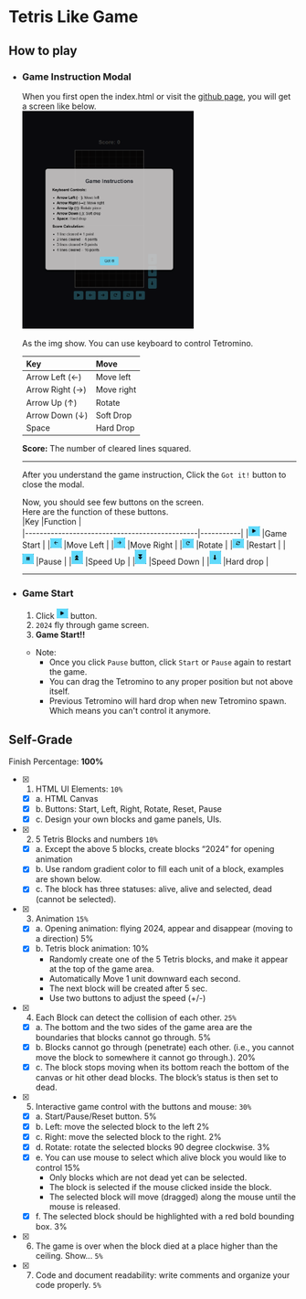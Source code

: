 # Tetris Like Game

## How to play

- ### Game Instruction Modal

    When you first open the index.html or visit the [github page](https://walkingmen666.github.io/), you will get a screen like below.  
    <img src="img/game_Instruction.png"  width="300px">

    As the img show. You can use keyboard to control Tetromino.

    | Key             | Move       |
    | --------------- | ---------- |
    | Arrow Left (←)  | Move left  |
    | Arrow Right (→) | Move right |
    | Arrow Up (↑)    | Rotate     |
    | Arrow Down (↓)  | Soft Drop  |
    | Space           | Hard Drop  |

    **Score:** The number of cleared lines squared.

    ***

    After you understand the game instruction, Click the `Got it!` button to close the modal.  
    > 
    Now, you should see few buttons on the screen.  
    Here are the function of these buttons.  
    |Key                                            |Function   |  
    |-----------------------------------------------|-----------|
    |<img src="img/start.png" width="20px">         |Game Start |
    |<img src="img/left.png" width="20px">          |Move Left  |
    |<img src="img/right.png" width="20px">         |Move Right |
    |<img src="img/rotate.png" width="20px">        |Rotate     |
    |<img src="img/restart.png" width="20px">       |Restart    |
    |<img src="img/pause.png" width="20px">         |Pause      |
    |<img src="img/speed_up.png" width="20px">      |Speed Up   |
    |<img src="img/speed_down.png" width="20px">    |Speed Down |
    |<img src="img/hard_drop.png" width="20px">     |Hard drop  |

    ***

- ### Game Start

    1. Click <img src="img/start.png" width="20px"> button.
    2. `2024` fly through game screen.
    3. **Game Start!!**
    >
    - Note:
        - Once you click `Pause` button, click `Start` or `Pause` again to restart the game.
        - You can drag the Tetromino to any proper position but not above itself.
        - Previous Tetromino will hard drop when new Tetromino spawn. Which means you can't control it anymore.

## Self-Grade 

Finish Percentage: **100%**

- [x] 1. HTML UI Elements: `10%`
  - [x] a. HTML Canvas
  - [x] b. Buttons: Start, Left, Right, Rotate, Reset, Pause
  - [x] c. Design your own blocks and game panels, UIs.
- [x] 2. 5 Tetris Blocks and numbers `10%`
  - [x] a. Except the above 5 blocks, create blocks “2024” for opening animation
  - [x] b. Use random gradient color to fill each unit of a block, examples are shown
        below.
  - [x] c. The block has three statuses: alive, alive and selected, dead (cannot be selected).
- [x] 3. Animation `15%`
  - [x] a. Opening animation: flying 2024, appear and disappear (moving to a direction) 5%
  - [x] b. Tetris block animation: 10%
    - Randomly create one of the 5 Tetris blocks, and make it appear at the
      top of the game area.
    - Automatically Move 1 unit downward each second.
    - The next block will be created after 5 sec.
    - Use two buttons to adjust the speed (+/-)
- [x] 4. Each Block can detect the collision of each other. `25%`
  - [x] a. The bottom and the two sides of the game area are the boundaries that blocks
        cannot go through. 5%
  - [x] b. Blocks cannot go through (penetrate) each other. (i.e., you cannot move the
        block to somewhere it cannot go through.). 20%
  - [x] c. The block stops moving when its bottom reach the bottom of the canvas or hit
        other dead blocks. The block’s status is then set to dead.
- [x] 5. Interactive game control with the buttons and mouse: `30%`
  - [x] a. Start/Pause/Reset button. 5%
  - [x] b. Left: move the selected block to the left 2%
  - [x] c. Right: move the selected block to the right. 2%
  - [x] d. Rotate: rotate the selected blocks 90 degree clockwise. 3%
  - [x] e. You can use mouse to select which alive block you would like to control 15%
    - Only blocks which are not dead yet can be selected.
    - The block is selected if the mouse clicked inside the block.
    - The selected block will move (dragged) along the mouse until the
      mouse is released.
  - [x] f. The selected block should be highlighted with a red bold bounding box. 3%
- [x] 6. The game is over when the block died at a place higher than the ceiling. Show... `5%`
- [x] 7. Code and document readability: write comments and organize your code properly. `5%`
